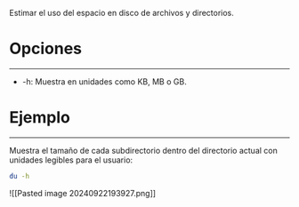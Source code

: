 Estimar el uso del espacio en disco de archivos y directorios.

# Opciones
---

- -h: Muestra en unidades como KB, MB o GB.

# Ejemplo
---

Muestra el tamaño de cada subdirectorio dentro del directorio actual con unidades legibles para el usuario:

```bash
du -h
```

![[Pasted image 20240922193927.png]]


